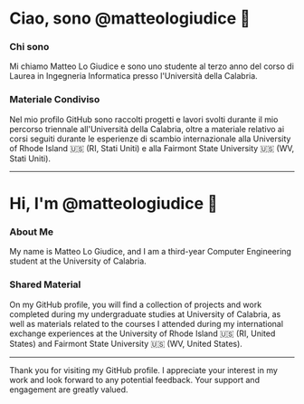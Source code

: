 # Ciao, sono @matteologiudice 🚀

### Chi sono
Mi chiamo Matteo Lo Giudice e sono uno studente al terzo anno del corso di Laurea in Ingegneria Informatica presso l'Università della Calabria.

### Materiale Condiviso
Nel mio profilo GitHub sono raccolti progetti e lavori svolti durante il mio percorso triennale all'Università della Calabria, oltre a materiale relativo ai corsi seguiti durante le esperienze di scambio internazionale alla University of Rhode Island 🇺🇸 (RI, Stati Uniti) e alla Fairmont State University 🇺🇸 (WV, Stati Uniti).

---

# Hi, I'm @matteologiudice 🚀

### About Me
My name is Matteo Lo Giudice, and I am a third-year Computer Engineering student at the University of Calabria.

### Shared Material
On my GitHub profile, you will find a collection of projects and work completed during my undergraduate studies at University of Calabria, as well as materials related to the courses I attended during my international exchange experiences at the University of Rhode Island 🇺🇸 (RI, United States) and Fairmont State University 🇺🇸 (WV, United States).

---

Thank you for visiting my GitHub profile. I appreciate your interest in my work and look forward to any potential feedback. Your support and engagement are greatly valued.

<!---
matteologiudice/matteologiudice is a ✨ special ✨ repository because its `README.md` (this file) appears on your GitHub profile.
You can click the Preview link to take a look at your changes.
--->
